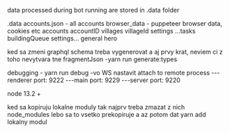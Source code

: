 data processed during bot running are stored in .data folder

.data
	accounts.json - all accounts
	browser_data - puppeteer browser data, cookies etc
	accounts
		accountID
			villages
				villageId
					settings
						...tasks
					buildingQueue
			settings...
				general
				hero
			
ked sa zmeni graphql schema treba vygenerovat
a aj prvy krat, neviem ci z toho nevytvara tne fragmentJson
-yarn run generate:types
			
debugging - yarn run debug
-vo WS nastavit attach to remote process
---renderer port: 9222
---main port: 9229
---server port: 9220

node 13.2 +

ked sa kopiruju lokalne moduly tak najprv treba zmazat z nich node_modules lebo sa to vsetko prekopiruje
a az potom dat yarn add lokalny modul
